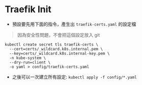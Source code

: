 # Traefik Init

- 預設要先用下面的指令，產生出 `traefik-certs.yaml` 的設定檔

> 因為安全性問題，不會把這個設定放入 git

```shell
kubectl create secret tls traefik-certs \
  --cert=certs/_wildcard.k8s.internal.pem \
  --key=certs/_wildcard.k8s.internal-key.pem \
  -n kube-system \
  --dry-run=client \
  -o yaml > config/traefik-certs.yaml
```

- 之後可以一次建立所有設定: `kubectl apply -f config/*.yaml`
